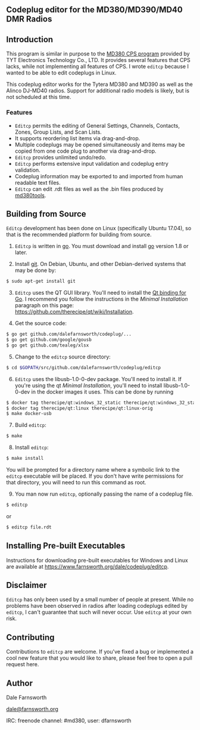 ## Codeplug editor for the MD380/MD390/MD40 DMR Radios

## Introduction
This program is similar in purpose to the [MD380 CPS program](
http://www.tyt888.com/?mod=download) provided by TYT Electronics
Technology Co., LTD.  It provides several features that CPS lacks,
while not implementing all features of CPS.
I wrote `editcp` because I wanted to be able to edit codeplugs in Linux.

This codeplug editor works for the Tytera MD380 and MD390 as well as the
Alinco DJ-MD40 radios.  Support for additional radio models is likely,
but is not scheduled at this time.

### Features
* `Editcp` permits the editing of General Settings, Channels, Contacts, Zones,
Group Lists, and Scan Lists.
* It supports reordering list items via drag-and-drop.
* Multiple codeplugs may be opened simultaneously and
items may be copied from one code plug to another via drag-and-drop.
* `Editcp` provides unlimited undo/redo.
* `Editcp` performs extensive input validation and codeplug entry validation.
* Codeplug information may be exported to and imported from human readable
text files.
* `Editcp` can edit .rdt files as well as the .bin files produced
by [md380tools](https://github.com/travisgoodspeed/md380tools).

## Building from Source
`Editcp` development has been done on Linux (specifically Ubuntu 17.04),
so that is the recommended platform for building from source.

1. `Editcp` is written in [go](https://golang.org/).  You must download
and install [go](https://golang.org/dl/) version 1.8 or later.

2. Install [git](https://git-scm.com/). On Debian, Ubuntu, and other
Debian-derived systems that may be done by:

```bash
$ sudo apt-get install git
```

3. `Editcp` uses the QT GUI library. You'll need to install
the [Qt binding for Go](https://github.com/therecipe/qt). I recommend
you follow the instructions in the *Minimal Installation* paragraph on
this page: https://github.com/therecipe/qt/wiki/Installation.

4. Get the source code:
```bash
$ go get github.com/dalefarnsworth/codeplug/...
$ go get github.com/google/gousb
$ go get github.com/tealeg/xlsx
```

5. Change to the `editcp` source directory:
```bash
$ cd $GOPATH/src/github.com/dalefarnsworth/codeplug/editcp
```

6. `Editcp` uses the libusb-1.0-0-dev package. You'll need to install it.
If you're using the qt *Minimal Installation*, you'll need to install
libusb-1.0-0-dev in the docker images it uses. This can be done by running
```bash
$ docker tag therecipe/qt:windows_32_static therecipe/qt:windows_32_static-orig
$ docker tag therecipe/qt:linux therecipe/qt:linux-orig
$ make docker-usb
```

7. Build `editcp`:
```bash
$ make
```

8. Install `editcp`:
```bash
$ make install
```
You will be prompted for a directory name where a symbolic link to
the `editcp` executable will be placed. If you don't have write permissions
for that directory, you will need to run this command as root.

9. You man now run `editcp`, optionally passing the name of a codeplug file.
```bash
$ editcp
```
or
```bash
$ editcp file.rdt
```

## Installing Pre-built Executables
Instructions for downloading pre-built executables for Windows and Linux are
available at https://www.farnsworth.org/dale/codeplug/editcp.

## Disclaimer
`Editcp` has only been used by a small number of people at present. While
no problems have been observed in radios after loading codeplugs edited by
`editcp`, I can't guarantee that such will never occur. Use `editcp` at
your own risk.

## Contributing
Contributions to `editcp` are welcome. If you've fixed a bug or implemented
a cool new feature that you would like to share, please feel free to open
a pull request here.

## Author
Dale Farnsworth

<dale@farnsworth.org>

IRC: freenode channel: #md380, user: dfarnsworth
